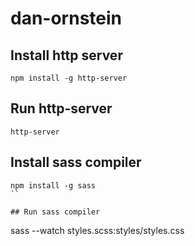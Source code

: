 # dan-ornstein

## Install http server

```
npm install -g http-server
```

## Run http-server

```
http-server
```

## Install sass compiler

```
npm install -g sass
``

## Run sass compiler

```

sass --watch styles.scss:styles/styles.css

```


```
